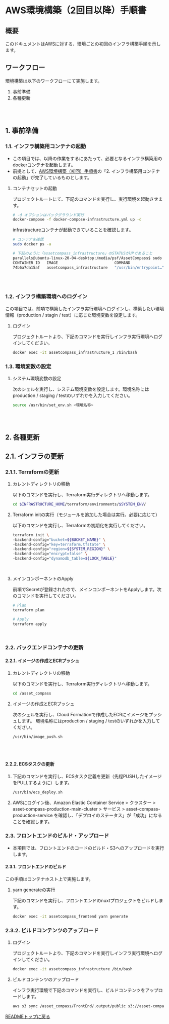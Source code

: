 # AWS環境構築（2回目以降）手順書
## 概要
このドキュメントはAWSに対する、環境ごとの初回のインフラ構築手順を示します。  

## ワークフロー
環境構築は以下のワークフローにて実施します。

  1. 事前準備 
  2. 各種更新

  <br>
  <br>

## 1. 事前準備
###  1.1. インフラ構築用コンテナの起動
* この項目では、以降の作業をするにあたって、必要となるインフラ構築用のdockerコンテナを起動します。
* 前提として、[AWS環境構築（初回）手順書](../deployment_guide_aws_initial/main.md)の「2. インフラ構築用コンテナの起動」が完了しているものとします。

1. コンテナセットの起動
  
    プロジェクトルートにて、下記のコマンドを実行し、実行環境を起動させます。

    ```bash
    # -d オプションはバックグラウンド実行
    docker-compose -f docker-compose-infrastructure.yml up -d 
    ```
    
    infrastructureコンテナが起動できていることを確認します。

    ```bash 
    # コンテナを確認
    sudo docker ps -a

    # 下記のように「assetcompass_infrastructure」のSTATUSがUPであること
    parallels@ubuntu-linux-20-04-desktop:/media/psf/AssetCompass$ sudo docker ps -a 
    CONTAINER ID   IMAGE                         COMMAND                  CREATED              STATUS                      PORTS     NAMES
    74b6a7da15af   assetcompass_infrastructure   "/usr/bin/entrypoint…"   About a minute ago   Up About a minute                     assetcompass_infrastructure_1
    ```

    <br>
    <br>

### 1.2. インフラ構築環境へのログイン
この項目では、前項で構築したインフラ実行環境へログインし、構築したい環境情報（production / stagin / test）に応じた環境変数を設定します。

1. ログイン

    プロジェクトルートより、下記のコマンドを実行しインフラ実行環境へログインしてください。

    ```bash 
    docker exec -it assetcompass_infrastructure_1 /bin/bash
    ```

### 1.3. 環境変数の設定

1. システム環境変数の設定
  
   次のシェルを実行し、システム環境変数を設定します。環境名称にはproduction / staging / testのいずれかを入力してください。

    ```bash
    source /usr/bin/set_env.sh <環境名称>
    ```
    
    <br>
    <br>


## 2. 各種更新

## 2.1. インフラの更新

### 2.1.1. Terraformの更新


1. カレントディレクトリの移動

    以下のコマンドを実行し、Terraform実行ディレクトリへ移動します。

   ```bash
   cd $INFRASTRUCTURE_HOME/terraform/environments/$SYSTEM_ENV/
   ```

2. Terraform initの実行（モジュールを追加した場合は実行。必要に応じて）

    以下のコマンドを実行し、Terraformの初期化を実行してください。

    ```bash 
    terraform init \
    -backend-config="bucket=${BUCKET_NAME}" \
    -backend-config="key=terraform.tfstate" \
    -backend-config="region=${SYSTEM_REGION}" \
    -backend-config="encrypt=false" \
    -backend-config="dynamodb_table=${LOCK_TABLE}"

    ```

    <br>

3. メインコンポーネントのApply

   前項でSecretが登録されたので、メインコンポーネントをApplyします。次のコマンドを実行してください。

   ```bash 
   # Plan 
   terraform plan

   # Apply 
   terraform apply
   ```

   <br>

### 2.2. バックエンドコンテナの更新

#### 2.2.1. イメージの作成とECRプッシュ

1. カレントディレクトリの移動

    以下のコマンドを実行し、Terraform実行ディレクトリへ移動します。

   ```bash
   cd /asset_compass
   ```

2. イメージの作成とECRプッシュ
  
   次のシェルを実行し、Cloud Formationで作成したECRにイメージをプッシュします。
   環境名称にはproduction / staging / testのいずれかを入力してください。

    ```bash
    /usr/bin/image_push.sh
    ```
    
    <br>
    <br>

#### 2.2.2. ECSタスクの更新

1. 下記のコマンドを実行し、ECSタスク定義を更新（先程PUSHしたイメージをPULLするように）します。

    ```bash 
    /usr/bin/ecs_deploy.sh
    ```

2. AWSにログイン後、Amazon Elastic Container Service > クラスター > asset-compass-production-main-cluster > サービス > 
asset-compass-production-service を確認し、「デプロイのステータス」が「成功」になることを確認します。


### 2.3. フロントエンドのビルド・アップロード
* 本項目では、フロントエンドのコードのビルド・S3へのアップロードを実行します。

#### 2.3.1. フロントエンドのビルド
この手順はコンテナホスト上で実施します。

1. yarn generateの実行

	下記のコマンドを実行し、フロントエンドのnuxtプロジェクトをビルドします。

	```bash 
	docker exec -it assetcompass_frontend yarn generate
	```


### 2.3.2. ビルドコンテンツのアップロード

1. ログイン

    プロジェクトルートより、下記のコマンドを実行しインフラ実行環境へログインしてください。

    ```bash 
    docker exec -it assetcompass_infrastructure /bin/bash
    ```

2. ビルドコンテンツのアップロード
  
   インフラ実行環境で下記のコマンドを実行し、ビルドコンテンツをアップロードします。

    ```bash
    aws s3 sync /asset_compass/FrontEnd/.output/public s3://asset-compass-production-web-host --delete
    ```


[READMEトップに戻る](../../../../../README.md)
